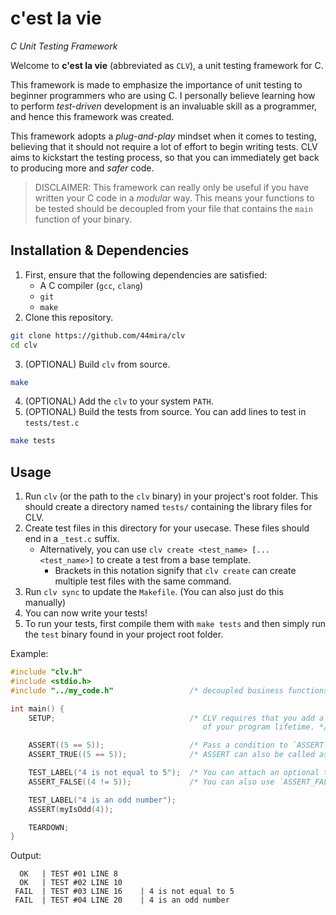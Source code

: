# c'est la vie
*C Unit Testing Framework*

Welcome to **c'est la vie** (abbreviated as `CLV`), a unit testing framework for C.

This framework is made to emphasize the importance of unit testing to beginner programmers who are using C. I personally believe learning how to perform *test-driven* development is an invaluable skill as a programmer, and hence this framework was created.

This framework adopts a *plug-and-play* mindset when it comes to testing, believing that it should not require a lot of effort to begin writing tests. CLV aims to kickstart the testing process, so that you can immediately get back to producing more and *safer* code.

> DISCLAIMER: This framework can really only be useful if you have written your C code in a *modular* way. This means your functions to be tested should be decoupled from your file that contains the `main` function of your binary.

## Installation & Dependencies

1. First, ensure that the following dependencies are satisfied:
    - A C compiler (`gcc`, `clang`)
    - `git`
    - `make`
2. Clone this repository.
```bash
git clone https://github.com/44mira/clv
cd clv
```
3. (OPTIONAL) Build `clv` from source.
```bash
make
```
4. (OPTIONAL) Add the `clv` to your system `PATH`.
5. (OPTIONAL) Build the tests from source. You can add lines to test in `tests/test.c`
```bash
make tests
```

## Usage

1. Run `clv` (or the path to the `clv` binary) in your project's root folder. This should create a directory named `tests/` containing the library files for CLV.
2. Create test files in this directory for your usecase. These files should end in a `_test.c` suffix.
    - Alternatively, you can use `clv create <test_name> [... <test_name>]` to create a test from a base template.
        - Brackets in this notation signify that `clv create` can create multiple test files with the same command.
3. Run `clv sync` to update the `Makefile`. (You can also just do this manually)
4. You can now write your tests!
5. To run your tests, first compile them with `make tests` and then simply run the `test` binary found in your project root folder.

Example:
```c
#include "clv.h"
#include <stdio.h>
#include "../my_code.h"                 /* decoupled business functions */

int main() {
    SETUP;                              /* CLV requires that you add a SETUP and TEARDOWN at the end and beginning
                                           of your program lifetime. */

    ASSERT((5 == 5));                   /* Pass a condition to `ASSERT` and it will document the test result. */
    ASSERT_TRUE((5 == 5));              /* ASSERT can also be called as `ASSERT_TRUE` if you prefer a more explicit naming scheme. */

    TEST_LABEL("4 is not equal to 5");  /* You can attach an optional test label to your tests by calling this macro before the assert! */
    ASSERT_FALSE((4 != 5));             /* You can also use `ASSERT_FALSE` if you prefer it over ASSERT((!condition)) */

    TEST_LABEL("4 is an odd number");
    ASSERT(myIsOdd(4));                 

    TEARDOWN;
}
```

Output:
```
  OK   | TEST #01 LINE 8    
  OK   | TEST #02 LINE 10   
 FAIL  | TEST #03 LINE 16    | 4 is not equal to 5
 FAIL  | TEST #04 LINE 20    | 4 is an odd number
```

